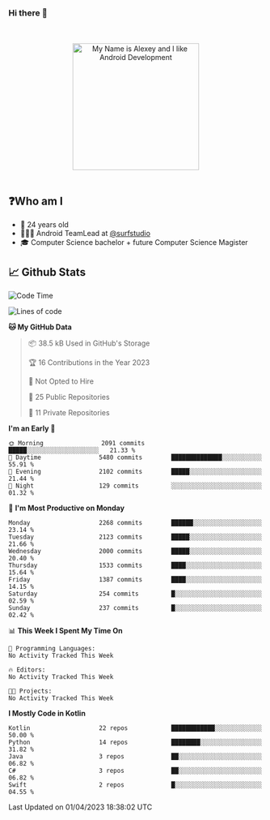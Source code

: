 ### Hi there 👋

<!-- [![Alex's GitHub stats](https://github-readme-stats.vercel.app/api?username=blessedbyjobs)](https://github.com/anuraghazra/github-readme-stats) -->

<!--
**blessedbyjobs/blessedbyjobs** is a ✨ _special_ ✨ repository because its `README.md` (this file) appears on your GitHub profile.


Here are some ideas to get you started:

- 🔭 I’m currently working on ...
- 🌱 I’m currently learning ...
- 👯 I’m looking to collaborate on ...
- 🤔 I’m looking for help with ...
- 💬 Ask me about ...
- 📫 How to reach me: ...
- 😄 Pronouns: ...
- ⚡ Fun fact: ...
-->

<div align="center">
  <br />
  <br />
  <img height="250" alt="My Name is Alexey and I like Android Development" src="images/maxwell_cat.gif" />
  <br />
  <br />

</div>

## ❓Who am I

- 🤵 24 years old
- 👨🏼‍💻 Android TeamLead at [@surfstudio](https://github.com/surfstudio)
- 🎓 Computer Science bachelor + future Computer Science Magister

## 📈 Github Stats

<!--START_SECTION:waka-->
![Code Time](http://img.shields.io/badge/Code%20Time-0%20secs-blue)

![Lines of code](https://img.shields.io/badge/From%20Hello%20World%20I%27ve%20Written-1.1%20million%20lines%20of%20code-blue)

**🐱 My GitHub Data** 

> 📦 38.5 kB Used in GitHub's Storage 
 > 
> 🏆 16 Contributions in the Year 2023
 > 
> 🚫 Not Opted to Hire
 > 
> 📜 25 Public Repositories 
 > 
> 🔑 11 Private Repositories 
 > 
**I'm an Early 🐤** 

```text
🌞 Morning                2091 commits        █████░░░░░░░░░░░░░░░░░░░░   21.33 % 
🌆 Daytime                5480 commits        ██████████████░░░░░░░░░░░   55.91 % 
🌃 Evening                2102 commits        █████░░░░░░░░░░░░░░░░░░░░   21.44 % 
🌙 Night                  129 commits         ░░░░░░░░░░░░░░░░░░░░░░░░░   01.32 % 
```
📅 **I'm Most Productive on Monday** 

```text
Monday                   2268 commits        ██████░░░░░░░░░░░░░░░░░░░   23.14 % 
Tuesday                  2123 commits        █████░░░░░░░░░░░░░░░░░░░░   21.66 % 
Wednesday                2000 commits        █████░░░░░░░░░░░░░░░░░░░░   20.40 % 
Thursday                 1533 commits        ████░░░░░░░░░░░░░░░░░░░░░   15.64 % 
Friday                   1387 commits        ████░░░░░░░░░░░░░░░░░░░░░   14.15 % 
Saturday                 254 commits         █░░░░░░░░░░░░░░░░░░░░░░░░   02.59 % 
Sunday                   237 commits         █░░░░░░░░░░░░░░░░░░░░░░░░   02.42 % 
```


📊 **This Week I Spent My Time On** 

```text
💬 Programming Languages: 
No Activity Tracked This Week

🔥 Editors: 
No Activity Tracked This Week

🐱‍💻 Projects: 
No Activity Tracked This Week
```

**I Mostly Code in Kotlin** 

```text
Kotlin                   22 repos            ████████████░░░░░░░░░░░░░   50.00 % 
Python                   14 repos            ████████░░░░░░░░░░░░░░░░░   31.82 % 
Java                     3 repos             ██░░░░░░░░░░░░░░░░░░░░░░░   06.82 % 
C#                       3 repos             ██░░░░░░░░░░░░░░░░░░░░░░░   06.82 % 
Swift                    2 repos             █░░░░░░░░░░░░░░░░░░░░░░░░   04.55 % 
```




 Last Updated on 01/04/2023 18:38:02 UTC
<!--END_SECTION:waka-->
